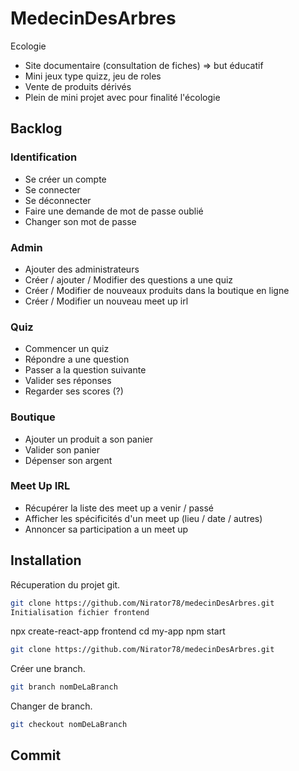# MedecinDesArbres
Ecologie
- Site documentaire (consultation de fiches) => but éducatif
- Mini jeux type quizz, jeu de roles
- Vente de produits dérivés
- Plein de mini projet avec pour finalité l'écologie

## Backlog
### Identification
- Se créer un compte
- Se connecter
- Se déconnecter
- Faire une demande de mot de passe oublié
- Changer son mot de passe
### Admin
- Ajouter des administrateurs
- Créer / ajouter / Modifier des questions a une quiz
- Créer / Modifier de nouveaux produits dans la boutique en ligne
- Créer / Modifier un nouveau meet up irl 
### Quiz 
- Commencer un quiz
- Répondre a une question
- Passer a la question suivante
- Valider ses réponses
- Regarder ses scores (?) 
### Boutique
- Ajouter un produit a son panier
- Valider son panier
- Dépenser son argent 
### Meet Up IRL
- Récupérer la liste des meet up a venir / passé
- Afficher les spécificités d'un meet up (lieu / date / autres) 
- Annoncer sa participation a un meet up
## Installation
Récuperation du projet git.
```bash
git clone https://github.com/Nirator78/medecinDesArbres.git
Initialisation fichier frontend
```
npx create-react-app frontend
cd my-app
npm start
```bash
git clone https://github.com/Nirator78/medecinDesArbres.git
```
Créer une branch.
```bash
git branch nomDeLaBranch
```
Changer de branch.
```bash
git checkout nomDeLaBranch
```
## Commit

